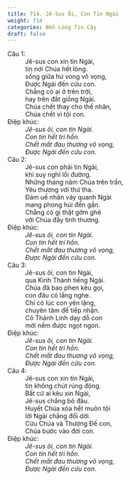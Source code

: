 ```yaml
---
title: 714. Jê-Sus Ôi, Con Tin Ngài
weight: 714
categories: Bền Lòng Tin Cậy
draft: false
---
```

<dl><dt>Câu 1:</dt><dd data-verse="1">Jê-sus con xin tin Ngài, <br/>tin nơi Chúa hết lòng. <br/>sống giữa hư vong vô vọng, <br/>Được Ngài đến cứu con. <br/>Chẳng có ai ở trên trời, <br/>hay trên đất giống Ngài. <br/>Chúa chết thay cho thế nhân, <br/>Chúa chết vì tội con. </dd><dt>Điệp khúc:</dt><dd data-chorus="1"><em>Jê-sus ôi, con tin Ngài. <br/>Con tin hết trí hồn. <br/>Chết mất đau thương vô vọng, <br/>Được Ngài đến cứu con. </em></dd><dt>Câu 2:</dt><dd data-verse="2">Jê-sus con phải tin Ngài, <br/>khi suy nghĩ lối đường. <br/>Những tháng năm Chúa trên trần, <br/>Yêu thương với thứ tha. <br/>Đám uế nhân vây quanh Ngài <br/>mang phong hủi đến gần. <br/>Chẳng có gì thật gớm ghê <br/>với Chúa đầy tình thương. </dd><dt>Điệp khúc:</dt><dd data-chorus="1"><em>Jê-sus ôi, con tin Ngài. <br/>Con tin hết trí hồn. <br/>Chết mất đau thương vô vọng, <br/>Được Ngài đến cứu con. </em></dd><dt>Câu 3:</dt><dd data-verse="3">Jê-sus ôi, con tin Ngài, <br/>qua Kinh Thánh tiếng Ngài. <br/>Chúa đã bao phen kêu gọi, <br/>con đâu có lắng nghe. <br/>Chỉ có lúc con yên lặng, <br/>chuyên tâm để tiếp nhận. <br/>Có Thánh Linh dạy dỗ con <br/>mới nếm được ngọt ngon. </dd><dt>Điệp khúc:</dt><dd data-chorus="1"><em>Jê-sus ôi, con tin Ngài. <br/>Con tin hết trí hồn. <br/>Chết mất đau thương vô vọng, <br/>Được Ngài đến cứu con. </em></dd><dt>Câu 4:</dt><dd data-verse="4">Jê-sus con xin tin Ngài, <br/>tin không chút rúng động. <br/>Bất cứ ai kêu xin Ngài, <br/>Jê-sus chẳng bỏ đâu. <br/>Huyết Chúa xóa hết muôn tội <br/>lời Ngài chẳng đổi dời. <br/>Cứu Chúa và Thượng Đế con, <br/>Chúa bước vào đời con. </dd><dt>Điệp khúc:</dt><dd data-chorus="1"><em>Jê-sus ôi, con tin Ngài. <br/>Con tin hết trí hồn. <br/>Chết mất đau thương vô vọng, <br/>Được Ngài đến cứu con. </em></dd></dl>